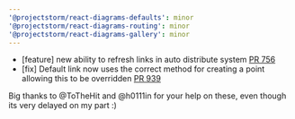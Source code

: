 ```yaml
---
'@projectstorm/react-diagrams-defaults': minor
'@projectstorm/react-diagrams-routing': minor
'@projectstorm/react-diagrams-gallery': minor
---
```


- [feature] new ability to refresh links in auto distribute system [PR 756](https://github.com/projectstorm/react-diagrams/pull/756)
- [fix] Default link now uses the correct method for creating a point allowing this to be overridden [PR 939](https://github.com/projectstorm/react-diagrams/pull/939)

Big thanks to @ToTheHit and @h0111in for your help on these, even though its very delayed on my part :)